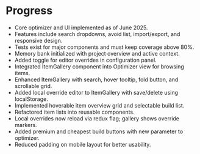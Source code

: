# Progress

- Core optimizer and UI implemented as of June 2025.
- Features include search dropdowns, avoid list, import/export, and responsive design.
- Tests exist for major components and must keep coverage above 80%.
- Memory bank initialized with project overview and active context.
- Added toggle for editor overrides in configuration panel.
- Integrated ItemGallery component into Optimizer view for browsing items.
- Enhanced ItemGallery with search, hover tooltip, fold button, and scrollable grid.
- Added local override editor to ItemGallery with save/delete using localStorage.
- Implemented hoverable item overview grid and selectable build list.
- Refactored item lists into reusable components.
- Local overrides now reload via redux flag; gallery shows override markers.
- Added premium and cheapest build buttons with new parameter to optimizer.
- Reduced padding on mobile layout for better usability.
